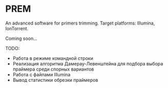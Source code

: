 # PREM
An advanced software for primers trimming.
Target platforms: Illumina, IonTorrent.

Coming soon...

TODO:
* Работа в режиме командной строки
* Реализация алгоритма Дамерау-Левенштейна для подбора выбора праймера среди спорных вариантов
* Работа с файлами Illumina
* Вывод статистики обрезки праймеров